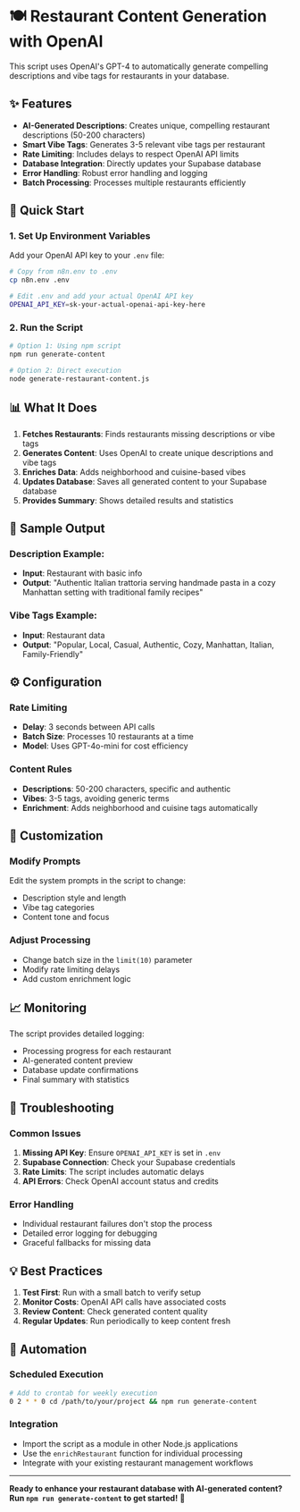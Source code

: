 # 🍽️ Restaurant Content Generation with OpenAI

This script uses OpenAI's GPT-4 to automatically generate compelling descriptions and vibe tags for restaurants in your database.

## ✨ Features

- **AI-Generated Descriptions**: Creates unique, compelling restaurant descriptions (50-200 characters)
- **Smart Vibe Tags**: Generates 3-5 relevant vibe tags per restaurant
- **Rate Limiting**: Includes delays to respect OpenAI API limits
- **Database Integration**: Directly updates your Supabase database
- **Error Handling**: Robust error handling and logging
- **Batch Processing**: Processes multiple restaurants efficiently

## 🚀 Quick Start

### 1. Set Up Environment Variables

Add your OpenAI API key to your `.env` file:

```bash
# Copy from n8n.env to .env
cp n8n.env .env

# Edit .env and add your actual OpenAI API key
OPENAI_API_KEY=sk-your-actual-openai-api-key-here
```

### 2. Run the Script

```bash
# Option 1: Using npm script
npm run generate-content

# Option 2: Direct execution
node generate-restaurant-content.js
```

## 📊 What It Does

1. **Fetches Restaurants**: Finds restaurants missing descriptions or vibe tags
2. **Generates Content**: Uses OpenAI to create unique descriptions and vibe tags
3. **Enriches Data**: Adds neighborhood and cuisine-based vibes
4. **Updates Database**: Saves all generated content to your Supabase database
5. **Provides Summary**: Shows detailed results and statistics

## 🎯 Sample Output

### Description Example:
- **Input**: Restaurant with basic info
- **Output**: "Authentic Italian trattoria serving handmade pasta in a cozy Manhattan setting with traditional family recipes"

### Vibe Tags Example:
- **Input**: Restaurant data
- **Output**: "Popular, Local, Casual, Authentic, Cozy, Manhattan, Italian, Family-Friendly"

## ⚙️ Configuration

### Rate Limiting
- **Delay**: 3 seconds between API calls
- **Batch Size**: Processes 10 restaurants at a time
- **Model**: Uses GPT-4o-mini for cost efficiency

### Content Rules
- **Descriptions**: 50-200 characters, specific and authentic
- **Vibes**: 3-5 tags, avoiding generic terms
- **Enrichment**: Adds neighborhood and cuisine tags automatically

## 🔧 Customization

### Modify Prompts
Edit the system prompts in the script to change:
- Description style and length
- Vibe tag categories
- Content tone and focus

### Adjust Processing
- Change batch size in the `limit(10)` parameter
- Modify rate limiting delays
- Add custom enrichment logic

## 📈 Monitoring

The script provides detailed logging:
- Processing progress for each restaurant
- AI-generated content preview
- Database update confirmations
- Final summary with statistics

## 🚨 Troubleshooting

### Common Issues

1. **Missing API Key**: Ensure `OPENAI_API_KEY` is set in `.env`
2. **Supabase Connection**: Check your Supabase credentials
3. **Rate Limits**: The script includes automatic delays
4. **API Errors**: Check OpenAI account status and credits

### Error Handling

- Individual restaurant failures don't stop the process
- Detailed error logging for debugging
- Graceful fallbacks for missing data

## 💡 Best Practices

1. **Test First**: Run with a small batch to verify setup
2. **Monitor Costs**: OpenAI API calls have associated costs
3. **Review Content**: Check generated content quality
4. **Regular Updates**: Run periodically to keep content fresh

## 🔄 Automation

### Scheduled Execution
```bash
# Add to crontab for weekly execution
0 2 * * 0 cd /path/to/your/project && npm run generate-content
```

### Integration
- Import the script as a module in other Node.js applications
- Use the `enrichRestaurant` function for individual processing
- Integrate with your existing restaurant management workflows

---

**Ready to enhance your restaurant database with AI-generated content? Run `npm run generate-content` to get started!** 🚀
